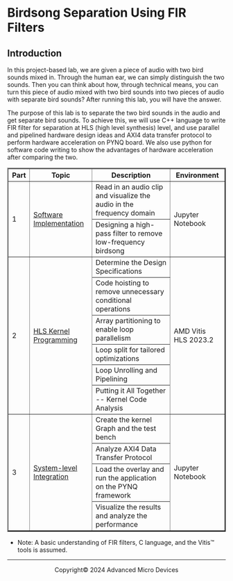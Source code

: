 # Birdsong Separation Using FIR Filters

## Introduction

In this project-based lab, we are given a piece of audio with two bird sounds mixed in. Through the human ear, we can simply distinguish the two sounds. Then you can think about how, through technical means, you can turn this piece of audio mixed with two bird sounds into two pieces of audio with separate bird sounds? After running this lab, you will have the answer.

The purpose of this lab is to separate the two bird sounds in the audio and get separate bird sounds. To achieve this, we will use C++ language to write FIR filter for separation at HLS (high level synthesis) level, and use parallel and pipelined hardware design ideas and AXI4 data transfer protocol to perform hardware acceleration on PYNQ board. We also use python for software code writing to show the advantages of hardware acceleration after comparing the two.

<table border="2">
<thead>
  <tr>
    <th>Part</th>
    <th>Topic</th>
    <th>Description</th>
    <th>Environment</th>
  </tr>
</thead>
<tbody>
  <tr>
    <td rowspan="2">1</td>
    <td rowspan="2"><a href="https://github.com/Xilinx/xup_high_level_synthesis_design_flow/blob/main/source/fir/notebook/fir_part1.ipynb">Software Implementation</a></td>
    <td>Read in an audio clip and visualize the audio in the frequency domain</td>
    <td rowspan="2">Jupyter Notebook</td>
  </tr>
  <tr>
    <td>Designing a high-pass filter to remove low-frequency birdsong</td>
  </tr>
  <tr>
    <td rowspan="6">2</td>
    <td rowspan="6"><a href="https://github.com/Xilinx/xup_high_level_synthesis_design_flow/blob/main/source/fir/notebook/fir_part2.ipynb">HLS Kernel Programming</a></td>
    <td>Determine the Design Specifications</td>
    <td rowspan="6">AMD Vitis HLS 2023.2</td>
  </tr>
  <tr>
    <td>Code hoisting to remove unnecessary conditional operations</td>
  </tr>
  <tr>
    <td>Array partitioning to enable loop parallelism</td>
  </tr>
  <tr>
    <td>Loop split for tailored optimizations</td>
  </tr>
  <tr>
    <td>Loop Unrolling and Pipelining</td>
  </tr>
    <tr>
    <td>Putting it All Together -- Kernel Code Analysis</td>
  </tr>
  <tr>
    <td rowspan="4">3</td>
    <td rowspan="4"><a href="https://github.com/Xilinx/xup_high_level_synthesis_design_flow/blob/main/source/fir/notebook/fir_part3.ipynb">System-level Integration</a></td>
    <td>Create the kernel Graph and the test bench</td>
    <td rowspan="4">Jupyter Notebook</td>
  </tr>
  <tr>
    <td>Analyze AXI4 Data Transfer Protocol</td>
  </tr>
    <tr>
    <td>Load the overlay and run the application on the PYNQ framework</td>
  </tr>
  <tr>
    <td>Visualize the results and analyze the performance</td>
  </tr>
</tbody>
</table>

- Note: A basic understanding of FIR filters, C language, and the Vitis™ tools is assumed.


---
<p align="center">Copyright© 2024 Advanced Micro Devices</p>
